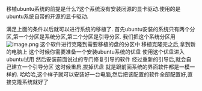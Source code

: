 移植ubuntu系统的前提是什么?这个系统没有安装闭源的显卡驱动.使用的是ubuntu系统自带的开源的显卡驱动.


满足上面的条件以后就可以进行系统的移植了.
首先ubuntu安装的系统只有两个分区,第一个分区是系统分区,第二个分区是引导分区.
我们把这个系统分区用![image.png](https://upload-images.jianshu.io/upload_images/14555448-b1aeb94d0cb887b9.png?imageMogr2/auto-orient/strip%7CimageView2/2/w/1240)
这个软件进行克隆到需要移植的盘的分区中
移植克隆完之后,拿到新的电脑上
这个时候你需要准备一个安装ubuntu系统的优盘
使用这个优盘进入ubuntu试用
然后安装前面说过的专门修复引导的软件
经过重新的引导后,就会自己建立一个引导分区
这时候重启,拔掉优盘
就是跟前面系统的界面软件都是一模一样的.
哈哈哈,这个样子就可以安装好一台电脑,然后把该配置的软件全部配置好,直接克隆系统就好了
